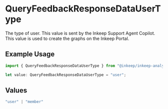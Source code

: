 # QueryFeedbackResponseDataUserType

The type of user. This value is sent by the Inkeep Support Agent Copilot. This value is used to create the graphs on the Inkeep Portal.

## Example Usage

```typescript
import { QueryFeedbackResponseDataUserType } from "@inkeep/inkeep-analytics/models/components";

let value: QueryFeedbackResponseDataUserType = "user";
```

## Values

```typescript
"user" | "member"
```